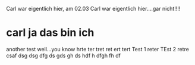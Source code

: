 Carl war eigentlich hier, am 02.03
Carl war eigentlich hier....gar nicht!!!!
# carl ja das bin ich
another test
well...you know
hrte
ter
tret
ret
ert
tert
Test 1
reter
TEst 2
retre
csaf
dsg
dsg
dfg
ds
gds
gh
ds
hdf
h
dfgh
fh
df
